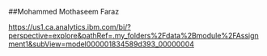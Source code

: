 ##Mohammed Mothaseem Faraz

https://us1.ca.analytics.ibm.com/bi/?perspective=explore&pathRef=.my_folders%2Fdata%2Bmodule%2FAssignment1&subView=model000001834589d393_00000004
